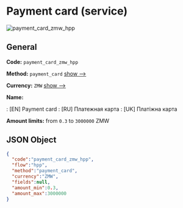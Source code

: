 
# Payment card (service) 
![payment_card_zmw_hpp](https://static.openfintech.io/payment_methods/payment_card_zmw_hpp/logo.svg?w=400&c=v0.59.26#w200)  

## General 
 
**Code:** `payment_card_zmw_hpp` 
 
**Method:** `payment_card` 
 [show -->](/payment-methods/payment_card/) 
 
**Currency:** `ZMW` [show -->](/currencies/ZMW/) 
 
**Name:** 
 
:	[EN] Payment card 
:	[RU] Платежная карта 
:	[UK] Платіжна карта 
 
**Amount limits:** from `0.3` to `3000000` ZMW 

## JSON Object 

```json
{
  "code":"payment_card_zmw_hpp",
  "flow":"hpp",
  "method":"payment_card",
  "currency":"ZMW",
  "fields":null,
  "amount_min":0.3,
  "amount_max":3000000
}
```  
